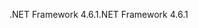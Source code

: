 <span data-ttu-id="88257-101">.NET Framework 4.6.1</span><span class="sxs-lookup"><span data-stu-id="88257-101">.NET Framework 4.6.1</span></span>